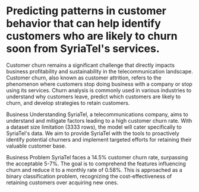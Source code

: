 # Predicting patterns in customer behavior that can help identify customers who are likely to churn soon from SyriaTel's services. 

Customer churn remains a significant challenge that directly impacts business profitability and sustainability in the telecommunication landscape. Customer churn, also known as customer attrition, refers to the phenomenon where customers stop doing business with a company or stop using its services. Churn analysis is commonly used in various industries to understand why customers leave, predict which customers are likely to churn, and develop strategies to retain customers. 

Business Understanding
SyriaTel, a telecommunications company, aims to understand and mitigate factors leading to a high customer churn rate. With a dataset size limitation (3333 rows), the model will cater specifically to SyriaTel's data. We aim to provide SyriaTel with the tools to proactively identify potential churners and implement targeted efforts for retaining their valuable customer base.

Business Problem
SyriaTel faces a 14.5% customer churn rate, surpassing the acceptable 5-7%. The goal is to
comprehend the features influencing churn and reduce it to a monthly rate of 0.58%. This is approached as a binary classification problem, recognizing the cost-effectiveness of retaining customers over acquiring new ones.
